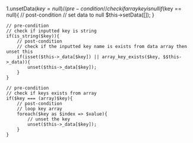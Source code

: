 1.unsetData($key = null)
	// pre-condition
	// check if array key is null
	if($key == null){
		// post-condition
		// set data to null
		$this->setData([]);
	}

	// pre-condition    
	// check if inputted key is string
	if(is_string($key)){
		// post-condition
	    // check if the inputted key name is exists from data array then unset this
		if(isset($this->_data[$key]) || array_key_exists($key, $$this->_data)){
			unset($this->_data[$key]);
		}
	}	

    // pre-condition    
    // check if keys exists from array
    if($key === (array)$key){
   		// post-condition
   		// loop key array
  		foreach($key as $index => $value){
  			// unset the key
  			unset($this->_data[$key]);
  		}
    }

   